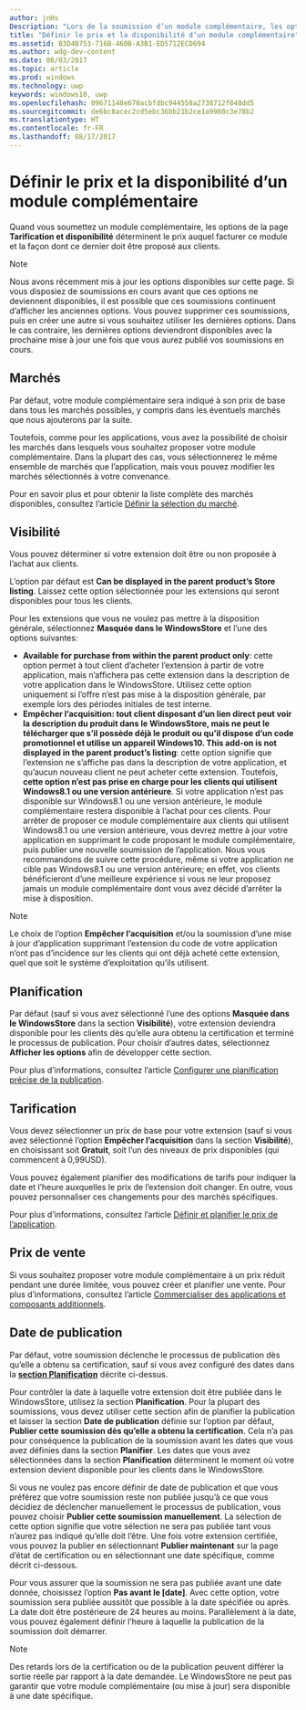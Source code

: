 ```yaml
---
author: jnHs
Description: "Lors de la soumission d’un module complémentaire, les options de la page Tarification et disponibilité déterminent le prix et les conditions de disponibilité."
title: "Définir le prix et la disponibilité d’un module complémentaire"
ms.assetid: B3D4B753-716B-460B-A3B1-ED5712ECD694
ms.author: wdg-dev-content
ms.date: 08/03/2017
ms.topic: article
ms.prod: windows
ms.technology: uwp
keywords: windows10, uwp
ms.openlocfilehash: 09671148e670acbfdbc944558a2738712f848dd5
ms.sourcegitcommit: de6bc8acec2cd5ebc36bb21b2ce1a9980c3e78b2
ms.translationtype: HT
ms.contentlocale: fr-FR
ms.lasthandoff: 08/17/2017
---
```

# <a name="set-add-on-pricing-and-availability"></a>Définir le prix et la disponibilité d’un module complémentaire


Quand vous soumettez un module complémentaire, les options de la page **Tarification et disponibilité** déterminent le prix auquel facturer ce module et la façon dont ce dernier doit être proposé aux clients.

> [!NOTE]
> Nous avons récemment mis à jour les options disponibles sur cette page. Si vous disposiez de soumissions en cours avant que ces options ne deviennent disponibles, il est possible que ces soumissions continuent d’afficher les anciennes options. Vous pouvez supprimer ces soumissions, puis en créer une autre si vous souhaitez utiliser les dernières options. Dans le cas contraire, les dernières options deviendront disponibles avec la prochaine mise à jour une fois que vous aurez publié vos soumissions en cours.

## <a name="markets"></a>Marchés

Par défaut, votre module complémentaire sera indiqué à son prix de base dans tous les marchés possibles, y compris dans les éventuels marchés que nous ajouterons par la suite.

Toutefois, comme pour les applications, vous avez la possibilité de choisir les marchés dans lesquels vous souhaitez proposer votre module complémentaire. Dans la plupart des cas, vous sélectionnerez le même ensemble de marchés que l’application, mais vous pouvez modifier les marchés sélectionnés à votre convenance. 

Pour en savoir plus et pour obtenir la liste complète des marchés disponibles, consultez l’article [Définir la sélection du marché](define-pricing-and-market-selection.md).

## <a name="visibility"></a>Visibilité

Vous pouvez déterminer si votre extension doit être ou non proposée à l’achat aux clients. 

L’option par défaut est **Can be displayed in the parent product’s Store listing**. Laissez cette option sélectionnée pour les extensions qui seront disponibles pour tous les clients. 

Pour les extensions que vous ne voulez pas mettre à la disposition générale, sélectionnez **Masquée dans le WindowsStore** et l’une des options suivantes:

-   **Available for purchase from within the parent product only**: cette option permet à tout client d’acheter l’extension à partir de votre application, mais n’affichera pas cette extension dans la description de votre application dans le WindowsStore. Utilisez cette option uniquement si l’offre n’est pas mise à la disposition générale, par exemple lors des périodes initiales de test interne.
-   **Empêcher l’acquisition: tout client disposant d’un lien direct peut voir la description du produit dans le WindowsStore, mais ne peut le télécharger que s’il possède déjà le produit ou qu’il dispose d’un code promotionnel et utilise un appareil Windows10. This add-on is not displayed in the parent product’s listing**: cette option signifie que l’extension ne s’affiche pas dans la description de votre application, et qu’aucun nouveau client ne peut acheter cette extension. Toutefois, **cette option n’est pas prise en charge pour les clients qui utilisent Windows8.1 ou une version antérieure**. Si votre application n’est pas disponible sur Windows8.1 ou une version antérieure, le module complémentaire restera disponible à l’achat pour ces clients. Pour arrêter de proposer ce module complémentaire aux clients qui utilisent Windows8.1 ou une version antérieure, vous devrez mettre à jour votre application en supprimant le code proposant le module complémentaire, puis publier une nouvelle soumission de l’application. Nous vous recommandons de suivre cette procédure, même si votre application ne cible pas Windows8.1 ou une version antérieure; en effet, vos clients bénéficieront d’une meilleure expérience si vous ne leur proposez jamais un module complémentaire dont vous avez décidé d’arrêter la mise à disposition.
    
 > [!NOTE] 
 > Le choix de l’option **Empêcher l’acquisition** et/ou la soumission d’une mise à jour d’application supprimant l’extension du code de votre application n’ont pas d’incidence sur les clients qui ont déjà acheté cette extension, quel que soit le système d’exploitation qu’ils utilisent.


## <a name="schedule"></a>Planification

Par défaut (sauf si vous avez sélectionné l’une des options **Masquée dans le WindowsStore** dans la section **Visibilité**), votre extension deviendra disponible pour les clients dès qu’elle aura obtenu la certification et terminé le processus de publication. Pour choisir d’autres dates, sélectionnez **Afficher les options** afin de développer cette section. 

Pour plus d’informations, consultez l’article [Configurer une planification précise de la publication](configure-precise-release-scheduling.md).


## <a name="pricing"></a>Tarification

Vous devez sélectionner un prix de base pour votre extension (sauf si vous avez sélectionné l’option **Empêcher l’acquisition** dans la section **Visibilité**), en choisissant soit **Gratuit**, soit l’un des niveaux de prix disponibles (qui commencent à 0,99USD).

Vous pouvez également planifier des modifications de tarifs pour indiquer la date et l’heure auxquelles le prix de l’extension doit changer. En outre, vous pouvez personnaliser ces changements pour des marchés spécifiques. 

Pour plus d’informations, consultez l’article [Définir et planifier le prix de l’application](set-and-schedule-app-pricing.md).


## <a name="sale-pricing"></a>Prix de vente

Si vous souhaitez proposer votre module complémentaire à un prix réduit pendant une durée limitée, vous pouvez créer et planifier une vente. Pour plus d’informations, consultez l’article [Commercialiser des applications et composants additionnels](put-apps-and-add-ons-on-sale.md).


## <a name="publish-date"></a>Date de publication

Par défaut, votre soumission déclenche le processus de publication dès qu’elle a obtenu sa certification, sauf si vous avez configuré des dates dans la [**section Planification**](#schedule) décrite ci-dessus. 

Pour contrôler la date à laquelle votre extension doit être publiée dans le WindowsStore, utilisez la section **Planification**. Pour la plupart des soumissions, vous devez utiliser cette section afin de planifier la publication et laisser la section **Date de publication** définie sur l’option par défaut, **Publier cette soumission dès qu’elle a obtenu la certification**. Cela n’a pas pour conséquence la publication de la soumission avant les dates que vous avez définies dans la section **Planifier**. Les dates que vous avez sélectionnées dans la section **Planification** déterminent le moment où votre extension devient disponible pour les clients dans le WindowsStore.

Si vous ne voulez pas encore définir de date de publication et que vous préférez que votre soumission reste non publiée jusqu’à ce que vous décidiez de déclencher manuellement le processus de publication, vous pouvez choisir **Publier cette soumission manuellement**. La sélection de cette option signifie que votre sélection ne sera pas publiée tant vous n’aurez pas indiqué qu’elle doit l’être. Une fois votre extension certifiée, vous pouvez la publier en sélectionnant **Publier maintenant** sur la page d’état de certification ou en sélectionnant une date spécifique, comme décrit ci-dessous.

Pour vous assurer que la soumission ne sera pas publiée avant une date donnée, choisissez l’option **Pas avant le \[date\]**. Avec cette option, votre soumission sera publiée aussitôt que possible à la date spécifiée ou après. La date doit être postérieure de 24 heures au moins. Parallèlement à la date, vous pouvez également définir l’heure à laquelle la publication de la soumission doit démarrer.
 
> [!NOTE]
> Des retards lors de la certification ou de la publication peuvent différer la sortie réelle par rapport à la date demandée. Le WindowsStore ne peut pas garantir que votre module complémentaire (ou mise à jour) sera disponible à une date spécifique.  



 




